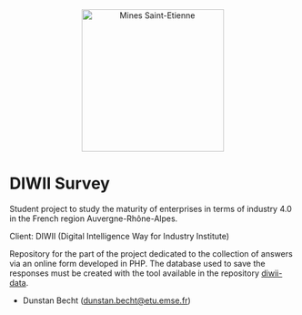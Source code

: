 <div align="center">
  <img width="250" src="https://dunstan.becht.network/views/signatures/mines.svg" alt="Mines Saint-Etienne">
</div>

# DIWII Survey

Student project to study the maturity of enterprises in terms of industry 4.0 in the French region Auvergne-Rhône-Alpes.

Client: DIWII (Digital Intelligence Way for Industry Institute)

Repository for the part of the project dedicated to the collection of answers via an online form developed in PHP. The database used to save the responses must be created with the tool available in the repository [diwii-data](https://github.com/DunstanBecht/diwii-data).

* Dunstan Becht (dunstan.becht@etu.emse.fr)
